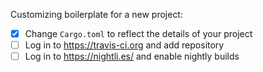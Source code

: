 Customizing boilerplate for a new project:

- [x] Change `Cargo.toml` to reflect the details of your project
- [ ] Log in to https://travis-ci.org and add repository
- [ ] Log in to https://nightli.es/ and enable nightly builds
